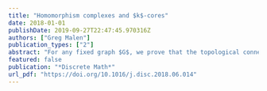 ```yaml
---
title: "Homomorphism complexes and $k$-cores"
date: 2018-01-01
publishDate: 2019-09-27T22:47:45.970316Z
authors: ["Greg Malen"]
publication_types: ["2"]
abstract: "For any fixed graph $G$, we prove that the topological connectivity of the graph homomorphism complex $\\text{Hom}(G,K\\_m)$ is at least $m-D(G)-2$, where $D(G)=\\max_{H\\subseteq G}\\delta(H)$, for $\\delta(H)$ the minimum degree of a vertex in a subgraph $H$. This generalizes a theorem of Cukic and Kozlov, in which the maximum degree $\\Delta(G)$ was used in place of $D(G)$, and provides a high-dimensional analogue of the graph theoretic bound for chromatic number, $\\chi(G)\\leq D(G)+1$, as $\\chi(G) = \\min\\lbrace m: \\text{Hom}(G,K\\_m) \\ne\\emptyset\\rbrace$."
featured: false
publication: "*Discrete Math*"
url_pdf: "https://doi.org/10.1016/j.disc.2018.06.014"
---
```

